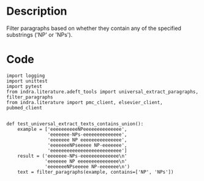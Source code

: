 # Description
Filter paragraphs based on whether they contain any of the specified substrings ('NP' or 'NPs').

# Code
```
import logging
import unittest
import pytest
from indra.literature.adeft_tools import universal_extract_paragraphs, filter_paragraphs
from indra.literature import pmc_client, elsevier_client, pubmed_client


def test_universal_extract_texts_contains_union():
    example = ['eeeeeeeeeeNPeeeeeeeeeeeeee',
               'eeeeeee-NPs-eeeeeeeeeeeeee',
               'eeeeeee NP eeeeeeeeeeeeeee',
               'eeeeeeeNPseeeee NP-eeeeeee',
               'eeeeeeeeeeeeeeeeeeeeeeeeee']
    result = ('eeeeeee-NPs-eeeeeeeeeeeeee\n'
              'eeeeeee NP eeeeeeeeeeeeeee\n'
              'eeeeeeeNPseeeee NP-eeeeeee\n')
    text = filter_paragraphs(example, contains=['NP', 'NPs'])

```
